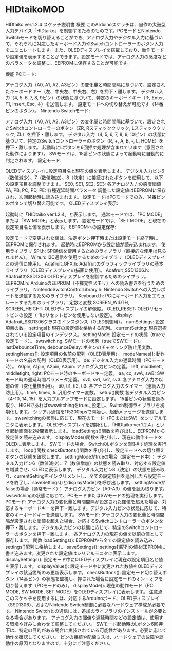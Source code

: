 # HIDtaikoMOD
HIDtaiko ver.1.2.4 スケッチ説明書
概要
このArduinoスケッチは、自作の太鼓型入力デバイス「HIDtaiko」を制御するためのものです。PCモードとNintendo Switchモードを切り替えることができ、アナログ入力やデジタル入力に基づいて、それぞれに対応したキーボード入力やSwitchコントローラーのボタン入力をエミュレートします。また、OLEDディスプレイを搭載しており、動作モードや設定値を表示することができます。設定モードでは、アナログ入力の感度などのパラメータを調整し、EEPROMに保存することが可能です。

機能
PCモード:

アナログ入力（A0, A1, A2, A3ピン）の変化量と時間間隔に基づいて、設定されたキーボードキー（左、中央左、中央右、右）を押下・離します。
デジタル入力（4, 5, 6, 7, 8, 9ピン）の状態に基づいて、特定のキーボードキー（↑, Enter, F1, Insert, Esc, ↓）を送信します。
設定モードへの切り替えが可能です（14番ピンのボタン）。
Nintendo Switchモード:

アナログ入力（A0, A1, A2, A3ピン）の変化量と時間間隔に基づいて、設定されたSwitchコントローラーのボタン（ZR, Rスティッククリック, Lスティッククリック, ZL）を押下・離します。
デジタル入力（4, 5, 6, 7, 8, 9, 10ピン）の状態に基づいて、特定のSwitchコントローラーのボタン（R, +, A, B, -, L, HOME）を押下・離します。
起動時にLボタンを6回押す処理が含まれています（意図された動作によります）。
SWモードは、15番ピンの状態によって起動時に自動的に判定されます。
設定モード:

OLEDディスプレイに設定項目名と現在の値を表示します。
デジタル入力ピン6（数値減少）、7（数値増加）、8（決定）に接続されたボタンを使用して、以下の設定項目を調整できます。
SE0, SE1, SE2, SE3: 各アナログ入力の感度閾値
PA, PB, PC, PD, PE: 各種遅延時間パラメータ
調整した設定値はEEPROMに保存され、次回起動時に読み込まれます。
設定モードはPCモードでのみ、14番ピンのボタンで切り替え可能です。
OLEDディスプレイ表示:

起動時に「HIDtaiko ver.1.2.4」と表示します。
通常モードでは、「PC MODE」または「SW MODE」と表示します。
設定モードでは、「SET MODE」と現在の設定項目名と値を表示します。
EEPROMへの設定保存:

設定モードで変更された値は、決定ボタン押下時または設定モード終了時にEEPROMに保存されます。
起動時にEEPROMから設定値が読み込まれます。
使用ライブラリ
SPI.h: SPI通信を使用するためのライブラリ（直接的な使用は見られません）。
Wire.h: I2C通信を使用するためのライブラリ（OLEDディスプレイとの通信に使用）。
Adafruit_GFX.h: Adafruitのグラフィックライブラリの基本ライブラリ（OLEDディスプレイの描画に使用）。
Adafruit_SSD1306.h: AdafruitのSSD1306 OLEDディスプレイを制御するためのライブラリ。
EEPROM.h: ArduinoのEEPROM（不揮発性メモリ）への読み書きを行うためのライブラリ。
NintendoSwitchControlLibrary.h: Nintendo Switchへの入力レポートを送信するためのライブラリ。
Keyboard.h: PCにキーボード入力をエミュレートするためのライブラリ。
定数と変数
SCREEN_WIDTH, SCREEN_HEIGHT: OLEDディスプレイの解像度。
OLED_RESET: OLEDリセットピンの設定（-1はリセットピンを使用しない設定）。
display: Adafruit_SSD1306クラスのインスタンス（OLED制御用）。
numSettings: 設定項目の数。
settings[]: 現在の設定値を格納する配列。
currentSetting: 現在選択されている設定項目のインデックス。
settingMode: 設定モードの状態（trueで設定モード）。
swswitching: SWモードの状態（trueでSWモード）。
lastDebounceTime, debounceDelay: ボタンのチャタリング防止用変数。
settingNames[]: 設定項目の名前の配列（OLED表示用）。
modeNames[]: 動作モードの名前の配列（OLED表示用）。
de: デジタル入力の遅延時間（PCモード時）。
A0pin, A1pin, A2pin, A3pin: アナログ入力ピンの定義。
left, middleleft, middletight, right: PCモード時のキーボードキー定義。
aa, cc, swA, swB: SWモード時の遅延時間パラメータ定義。
sv0, sv1, sv2, sv3: 各アナログ入力の以前の値（変化量検出用）。
ti0, ti1, ti2, ti3: 各アナログ入力のタイマー（連続入力防止用）。
time, timec, ti: 汎用タイマー変数。
setup()関数
各デジタル入力ピン（4-10, 14, 15）を入力プルアップモードに設定します。
15番ピンの状態を読み取り、HIGHであればswswitchingをtrueに設定し、Switch制御ライブラリを初期化します。
シリアル通信を115200bpsで開始し、起動メッセージを送信します。
swswitchingの状態に応じて、現在のモード（PCまたはSW）をシリアルモニタに表示します。
OLEDディスプレイを初期化し、「HIDtaiko ver.1.2.4」という起動画面を2秒間表示します。
loadSettings()関数を呼び出し、EEPROMから設定値を読み込みます。
displayMode()関数を呼び出し、現在の動作モードをOLEDに表示します。
SWモードの場合、SwitchのLボタンを6回押す処理を実行します。
loop()関数
checkButtons()関数を呼び出し、設定モードへの切り替えボタンの状態を確認します。
settingModeがtrueの場合（設定モード中）：
デジタル入力ピン6（数値減少）、7（数値増加）の状態を読み取り、対応する設定値を増減させ、OLEDに表示します。
デジタル入力ピン8（決定）の状態を読み取り、currentSettingをインクリメントし、全ての設定項目を巡回したら設定モードを終了し、saveSettings()とdisplayMode()を呼び出します。
settingModeがfalseの場合（通常モード）：
アナログ入力ピン（A0-A3）の値を読み取ります。
swswitchingの状態に応じて、PCモードまたはSWモードの処理を実行します。
PCモード: アナログ入力の変化量と時間間隔が設定された閾値を超えた場合、対応するキーボードキーを押下・離します。デジタル入力ピンの状態に応じて、特定のキーボードキーを送信します。
SWモード: アナログ入力の変化量と時間間隔が設定された閾値を超えた場合、対応するSwitchコントローラーのボタンを押下・離します。デジタル入力ピンの状態に応じて、特定のSwitchコントローラーのボタンを押下・離します。
各アナログ入力の現在の値を以前の値として保存します。
関数
loadSettings(): EEPROMから全ての設定値を読み込み、settings[]配列に格納します。
saveSettings(): settings[]配列の値をEEPROMに書き込みます。変更された設定値はシリアルモニタに表示します。
displaySettings(): 設定モード中にOLEDディスプレイに現在の設定項目名と値を表示します。
displayValue(): 設定モード中に変更された数値をOLEDディスプレイの該当箇所のみ更新表示します。
checkButtons(): 設定モード切り替えボタン（14番ピン）の状態を監視し、押された場合に設定モードのオン・オフを切り替えます（PCモードのみ）。
displayMode(): 現在の動作モード（PC MODE, SW MODE, SET MODE）をOLEDディスプレイに表示します。
注意点
このスケッチを使用するには、対応するArduinoボード、OLEDディスプレイ（SSD1306）、およびNintendo Switch制御に必要なハードウェア構成が必要です。
Nintendo Switchとの通信には、追加のライブラリのインストールが必要となる場合があります。
アナログ入力の閾値や遅延時間などの設定値は、使用する環境や好みに合わせて調整してください。
SWモード起動時のLボタン6回押下は、特定の目的がある場合に実装されている可能性があります。必要に応じて動作を確認してください。
ピンの接続や配線ミスは、ハードウェアの故障や誤動作の原因となりますので、十分にご注意ください。
